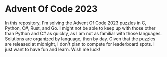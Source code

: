 # Advent Of Code 2023

In this repository, I'm solving the Advent Of Code 2023 puzzles in C, Python, C#, Rust, and Go. I might not be able to keep up with those other than Python and C# as quickly, as I am not as familiar with those languages. Solutions are organized by language, then by day. Given that the puzzles are released at midnight, I don't plan to compete for leaderboard spots. I just want to have fun and learn. Wish me luck!
